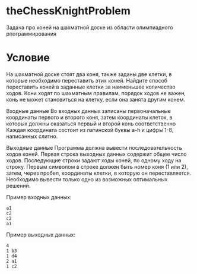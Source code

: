 # theChessKnightProblem

Задача про коней на шахматной доске из области олимпиадного рпограммирования

# Условие

На шахматной доске стоят два коня, также заданы две клетки, в которые необходимо переставить этих коней. Найдите способ переставить коней в заданные клетки за наименьшее количество ходов. Кони ходят по шахматным правилам, порядок ходов не важен, конь не может становиться на клетку, если она занята другим конем.

Входные данные
Во входных данных записаны первоначальные координаты первого и второго коня, затем координаты клеток, в которых должны оказаться первый и второй конь соответственно Каждая координата состоит из латинской буквы a-h и цифры 1-8, написанных слитно.

Выходные данные
Программа должна вывести последовательность ходов коней. Первая строка выходных данных содержит общее число ходов. Последующие строки задают ходы коней, по одному ходу на строку. Первым символом в строке должен быть номер коня (1 или 2), затем, через пробел, координаты клетки, в которую он переставляется. Необходимо вывести только одно из возможных оптимальных решений.

Пример входных данных:
```
a1
с2
c2
a1
```
Пример выходных данных:
```
4
1 b3
1 d4
2 a1
1 c2
```
